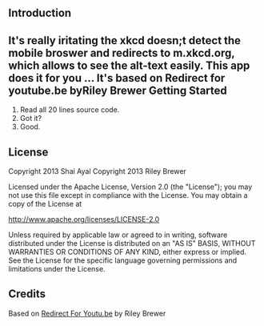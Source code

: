 Introduction
------------
It's really iritating the xkcd doesn;t detect the mobile broswer and redirects
to m.xkcd.org, which allows to see the alt-text easily. This app does it for
you ... It's based on Redirect for youtube.be byRiley Brewer 
Getting Started
---------------
1. Read all 20 lines source code.
2. Got it?
3. Good.

License
-------
Copyright 2013 Shai Ayal
Copyright 2013 Riley Brewer

Licensed under the Apache License, Version 2.0 (the "License");
you may not use this file except in compliance with the License.
You may obtain a copy of the License at

   http://www.apache.org/licenses/LICENSE-2.0

Unless required by applicable law or agreed to in writing, software
distributed under the License is distributed on an "AS IS" BASIS,
WITHOUT WARRANTIES OR CONDITIONS OF ANY KIND, either express or implied.
See the License for the specific language governing permissions and
limitations under the License.

Credits
-------
Based on [Redirect For Youtu.be](https://play.google.com/store/apps/details?id=com.rileybrewer.yturlfix)
by Riley Brewer


